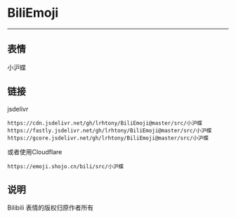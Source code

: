 # BiliEmoji
---
## 表情
小沪蝶
## 链接
jsdelivr
```
https://cdn.jsdelivr.net/gh/lrhtony/BiliEmoji@master/src/小沪蝶
https://fastly.jsdelivr.net/gh/lrhtony/BiliEmoji@master/src/小沪蝶
https://gcore.jsdelivr.net/gh/lrhtony/BiliEmoji@master/src/小沪蝶
```
或者使用Cloudflare
```
https://emoji.shojo.cn/bili/src/小沪蝶
```
## 说明
Bilibili 表情的版权归原作者所有
